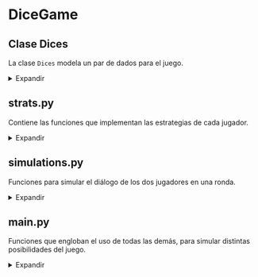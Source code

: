 # DiceGame

## Clase Dices

La clase `Dices` modela un par de dados para el juego.

<details>
<summary>Expandir</summary>


### Métodos

#### `__init__(self)`

Inicializa los dados con valores aleatorios entre 1 y 6.

#### `get_dices(self)`

Devuelve los valores actuales de los dados.

#### `rethrow_one(self)`

Vuelve a tirar uno de los dados. Si el primer dado es 4, se vuelve a tirar el segundo dado. De lo contrario, se tira el primer dado nuevamente.

#### `rethrow_both(self)`

Vuelve a tirar ambos dados, asignando nuevos valores aleatorios a cada uno.

</details>

## strats.py

Contiene las funciones que implementan las estrategias de cada jugador.

<details>
<summary>Expandir</summary>

### `points_calculator(dices)`

Calcula y devuelve los puntos obtenidos en una tirada de dados.

- `dices`: Un objeto que representa los dados lanzados.

### `juan_strategy(simulation_sequence=[])`

Implementa la estrategia de Juan para jugar.

- `simulation_sequence`: Una lista opcional. En caso de querer simular la partida, se modificará la lista pasada para registrar las secuencias de tiradas.

### `maria_strategy(juan_points, simulation_sequence=[])`

Implementa la estrategia de María para jugar.

- `juan_points`: Los puntos obtenidos por Juan en su última tirada.
- `simulation_sequence`: Una lista opcional. En caso de querer simular la partida, se modificará la lista pasada para registrar las secuencias de tiradas.

</details>

## simulations.py

Funciones para simular el diálogo de los dos jugadores en una ronda.

<details>
<summary>Expandir</summary>

### `juan_simulation(sequence)`

Imprime en consola la simulación de la secuencia que siguió Juan.

- `sequence`: Secuencia de tiradas de dados de Juan

### `maria_simulation(sequence, juan_points)`

Imprime en consola la simulación de la secuencia que siguió María.

- `sequence`: Secuencia de tiradas de dados de María
- `juan_points`: Puntos de Juan en esa ronda

</details>

## main.py

Funciones que engloban el uso de todas las demás, para simular distintas posibilidades del juego.

<details>
<summary>Expandir</summary>

### Funciones de Juego

Estas funciones facilitan la ejecución y la simulación del juego:

#### `play_one_round()`

Juega una ronda del juego entre Juan y María y devuelve al ganador de la ronda, o None en caso de empate.

#### `play_n_rounds(rounds_amount)`

Juega un número especificado de rondas y devuelve un diccionario que contiene el recuento de victorias de Juan, María y empates.

#### `play_n_matches(rounds, matches)`

Juega un número especificado de partidas, cada una consistiendo de un número especificado de rondas. Devuelve un diccionario que contiene el recuento de victorias de Juan, María y empates en todas las partidas.

#### `simulate_game()`

Simula una ronda entre Juan y María, mostrando su diálogo, registrando las secuencias de tiradas de cada jugador, y devuelve el ganador o empate.

</details>
